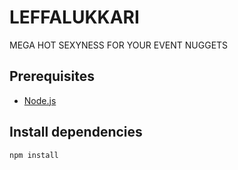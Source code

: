 # LEFFALUKKARI

MEGA HOT SEXYNESS FOR YOUR EVENT NUGGETS

## Prerequisites

- [Node.js](http://nodejs.org/download/)

## Install dependencies

    npm install
